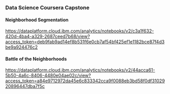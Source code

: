 ### Data Science Coursera Capstone

#### Neighborhood Segmentation
https://dataplatform.cloud.ibm.com/analytics/notebooks/v2/c3a1f632-420d-4ba4-a329-2687ceed7b68/view?access_token=deb9fab9ad14ef8b531f6e0cb7af54bf425ef1e1182bce87f4d3be9a924476c2

#### Battle of the Neighborhoods
https://dataplatform.cloud.ibm.com/analytics/notebooks/v2/44acca61-5b50-4a6c-8406-4480e04ae02c/view?access_token=a84e9712972da45e6c833342cca9f0088eb3bd58f0df3102920896447dba7f5c
